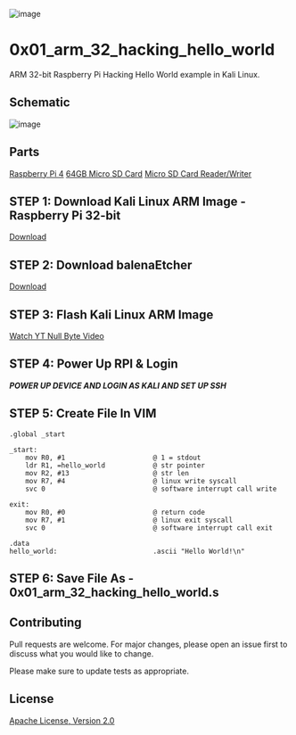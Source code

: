 ![image](https://github.com/mytechnotalent/0x01_arm_32_hacking_hello_world/blob/main/RPI32AAHHW.png?raw=true)

# 0x01_arm_32_hacking_hello_world
ARM 32-bit Raspberry Pi Hacking Hello World example in Kali Linux.

## Schematic
![image](https://github.com/mytechnotalent/0x01_arm_32_hacking_hello_world/blob/main/schematic.png?raw=true)

## Parts
[Raspberry Pi 4](https://www.adafruit.com/product/4292)
[64GB Micro SD Card](https://www.amazon.com/SDSDQUA-064G-A11-Professional-MicroSDXC-formatted-recording/dp/106171327X)
[Micro SD Card Reader/Writer](https://www.amazon.com/uni-Adapter-Supports-Compatible-MacBook/dp/B081VHSB2V)

## STEP 1: Download Kali Linux ARM Image - Raspberry Pi 32-bit
[Download](https://images.kali.org/arm-images/kali-linux-2020.3a-rpi3-nexmon.img.xz)

## STEP 2: Download balenaEtcher
[Download](https://www.balena.io/etcher)

## STEP 3: Flash Kali Linux ARM Image
[Watch YT Null Byte Video](https://www.youtube.com/watch?v=Jquf9BDm4iU&t=493s)

## STEP 4: Power Up RPI & Login
***POWER UP DEVICE AND LOGIN AS KALI AND SET UP SSH***

## STEP 5: Create File In VIM
```
.global _start

_start:
    mov R0, #1                      @ 1 = stdout
    ldr R1, =hello_world            @ str pointer
    mov R2, #13                     @ str len
    mov R7, #4                      @ linux write syscall
    svc 0                           @ software interrupt call write

exit:
    mov R0, #0                      @ return code
    mov R7, #1                      @ linux exit syscall
    svc 0                           @ software interrupt call exit

.data
hello_world:                        .ascii "Hello World!\n"
```

## STEP 6: Save File As - 0x01_arm_32_hacking_hello_world.s

## Contributing
Pull requests are welcome. For major changes, please open an issue first to discuss what you would like to change.

Please make sure to update tests as appropriate.

## License
[Apache License, Version 2.0](https://www.apache.org/licenses/LICENSE-2.0)
